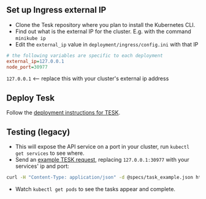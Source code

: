 ## Set up Ingress external IP
-   Clone the Tesk repository where you plan to install the Kubernetes CLI.
-   Find out what is the external IP for the cluster. E.g. with the command `minikube ip`
-   Edit the `external_ip` value in `deployment/ingress/config.ini` with that IP

```ini
# the following variables are specific to each deployment
external_ip=127.0.0.1
node_port=30977
```
`127.0.0.1` <-- replace this with your cluster's external ip address

## Deploy Tesk
Follow the [deployment instructions for TESK](deployment.md).

## Testing (legacy)
-   This will expose the API service on a port in your cluster, run `kubectl get services` to see where.
-   Send an [example TESK request](https://github.com/EMBL-EBI-TSI/TESK/blob/master/specs/task_example.json), replacing `127.0.0.1:30977` with your services' ip and port:

```bash
curl -H "Content-Type: application/json" -d @specs/task_example.json http://127.0.0.1:30977/v1/tasks
```
-   Watch `kubectl get pods` to see the tasks appear and complete.

